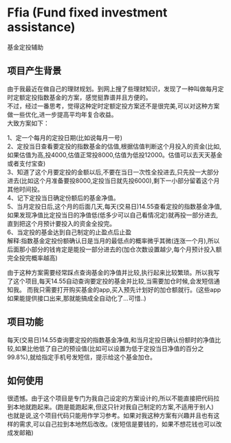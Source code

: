 # Ffia (Fund fixed investment assistance) 
基金定投辅助

## 项目产生背景  
由于我最近在做自己的理财规划。到网上搜了些理财知识，发现了一种叫做每月定时定额定投指数基金的方案，感觉挺靠谱并且方便的。      
不过，经过一番思考，觉得这种定时定额定投方案还不是很完美,可以对这种方案做一些优化,进一步提高平均年复合收益。  
大致方案如下： 

1、定一个每月的定投日期(比如说每月一号)  
2、定投当日查看要定投的指数基金的估值,根据估值判断这个月投入的资金(比如,如果估值为高,投4000,估值正常投8000,估值为低投12000。估值可以去天天基金或者支付宝查)  
3、知道了这个月要定投的金额以后,不要在当日一次性全投进去,只先投一大部分进去(比如这个月准备要投8000,定投当日就先投6000),剩下一小部分留着这个月其他时间投。  
4、记下定投当日确定份额后的基金净值。  
5、当月定投日后,这个月的后面几天,每天(交易日)14.55查看定投的指数基金净值,如果发现净值比定投当日的净值低(低多少可以自己看情况定)就再投一部分进去,直到把这个月预计要投入的资金全投完。  
6、当定投的基金达到自己制定的止盈点后止盈    
解释:指数基金定投份额确认日是当月的最低点的概率微乎其微(连涨一个月),所以后面那小部分的钱肯定是能投一部分进去的(加仓次数设置越少,每个月预计投入额完全投完概率越高)

由于这种方案需要经常踩点查询基金的净值并比较,执行起来比较繁琐。所以我写了这个项目,每天14.55自动查询要定投的基金并比较,当需要加仓时候,会发短信通知我。
而我只需要打开购买基金的app,买入预先计划好的加仓额就行。(这些app如果能提供接口出来,那就能搞成全自动化了...可惜..)

## 项目功能
每天(交易日)14.55查询要定投的指数基金净值,和当月定投日确认份额时的净值比较,如果比他低了自己的预设值(比如可以设置为低于定投当日净值的百分之99.8%),就给指定手机号发短信，提示给这个基金加仓。

## 如何使用
很遗憾。由于这个项目是专门为我自己设定的方案设计的,所以不能直接把代码拉到本地就跑起来。(跑是能跑起来,但这只针对我自己制定的方案,不适用于别人)  
也就是说,这个项目代码只能用作学习参考。如果对我这种方案有兴趣并且也有这样的需求,可以自己拉到本地然后改改。(发短信是要钱的，如果不想花钱也可以改成发邮箱)  


